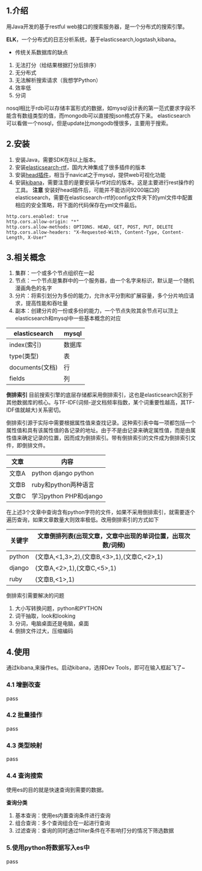 ## 1.介绍
用Java开发的基于restful web接口的搜索服务器，是一个分布式的搜索引擎。

**ELK**，一个分布式的日志分析系统，基于elasticsearch,logstash,kibana。

* 传统关系数据库的缺点
1. 无法打分（给结果根据打分后排序）
2. 无分布式
3. 无法解析搜索请求（我想学Python）
4. 效率低
5. 分词

nosql相比于rdb可以存储丰富形式的数据，如mysql设计表的第一范式要求字段不能含有数组类型的值，而mongodb可以直接按json格式存下来。
elasticsearch可以看做一个nosql，但是update比mongodb慢很多，主要用于搜索。

## 2.安装
1. 安装Java，需要SDK在8以上版本。
2. 安装[elasticsearch-rtf](https://github.com/medcl/elasticsearch-rtf)，国内大神集成了很多插件的版本
3. 安装[head插件](https://github.com/mobz/elasticsearch-head)，相当于navicat之于mysql，提供web可视化功能
4. 安装[kibana](https://www.elastic.co/cn/downloads/kibana)，需要注意的是要安装与rtf对应的版本。这是主要进行rest操作的工具。
**注意** 安装好head插件后，可能并不能访问9200端口的elasticsearch，需要在elasticsearch-rtf的config文件夹下的yml文件中配置相应的安全策略，将下面的代码保存在yml文件最后。
```
http.cors.enabled: true
http.cors.allow-origin: "*"
http.cors.allow-methods: OPTIONS. HEAD, GET, POST, PUT, DELETE
http.cors.allow-headers: "X-Requested-With, Content-Type, Content-Length, X-User"
```
## 3.相关概念
1. 集群：一个或多个节点组织在一起
2. 节点：一个节点是集群中的一个服务器，由一个名字来标识，默认是一个随机漫画角色的名字
3. 分片：将索引划分为多份的能力，允许水平分割和扩展容量，多个分片响应请求，提高性能和吞吐量
4. 副本：创建分片的一份或多份的能力，一个节点失败其余节点可以顶上
elasticsearch和mysql中一些基本概念的对应

elasticsearch|mysql
-|-
index(索引)|数据库
type(类型)|表
documents(文档)|行
fields|列

**倒排索引**
目前搜索引擎的底层存储都采用倒排索引，这也是elasticsearch区别于其他数据库的核心。与TF-IDF(词频-逆文档频率指数，某个词重要性越高，其TF-IDF值就越大)关系密切。

倒排索引源于实际中需要根据属性值来查找记录。这种索引表中每一项都包括一个属性值和具有该属性值的各记录的地址。由于不是由记录来确定属性值，而是由属性值来确定记录的位置，因而成为倒排索引。带有倒排索引的文件成为倒排索引文件，即倒排文件。

文章|内容
-|-
文章A|python django python
文章B|ruby和python两种语言
文章C|学习python PHP和django

在上述3个文章中查询含有python字符的文件，如果不采用倒排索引，就需要逐个遍历查询，如果文章数量大则效率极低。改用倒排索引的方式如下

关键字|文章倒排列表(出现文章，文章中出现的单词位置，出现次数/词频)
-|-
python|(文章A,<1,3>,2),(文章B,<3>,1),(文章C,<2>,1)
django|(文章A,<2>,1),(文章C,<5>,1)
ruby|(文章B,<1>,1)

倒排索引需要解决的问题
1. 大小写转换问题，python和PYTHON
2. 词干抽取，look和looking
3. 分词，电脑桌面还是电脑，桌面
4. 倒排文件过大，压缩编码

## 4.使用
通过kibana,来操作es。启动kibana，选择Dev Tools，即可在输入框起飞了~
### 4.1 增删改查
pass
### 4.2 批量操作
pass
### 4.3 类型映射
pass
### 4.4 查询搜索
使用es的目的就是快速查询到需要的数据。

**查询分类**
1. 基本查询：使用es内置查询条件进行查询
2. 组合查询：多个查询组合在一起进行查询
3. 过滤查询：查询的同时通过filter条件在不影响打分的情况下筛选数据

### 5.使用python将数据写入es中
pass
